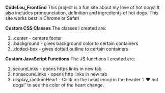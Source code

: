 **CodeLou_FrontEnd**
This project is a fun site about my love of hot dogs! It also includes pronounciation, definition and ingredients of hot dogs.
This site works best in Chrome or Safari

**Custom CSS Classes**
The classes I created are:
1. .center - centers footer
2. .background - gives background color to certain containers
3. .dotted-box - gives dotted outline to certain containers

**Custom JavaScript Functions**
The JS functions I created are:
1. secureLinks - opens https links in new tab
2. nonsecureLinks - opens http links in new tab
3. display_randomHeart - Click on the heart emoji in the header 'I ❤️ hot dogs!' to see the color of the heart change.
